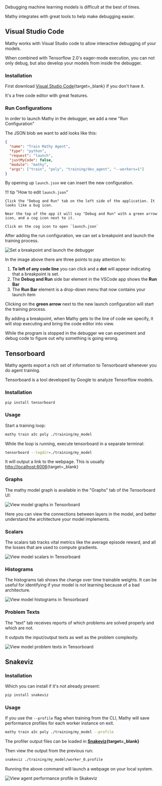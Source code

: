 Debugging machine learning models is difficult at the best of times.

Mathy integrates with great tools to help make debugging easier.

## Visual Studio Code

Mathy works with Visual Studio code to allow interactive debugging of your models.

When combined with Tensorflow 2.0's eager-mode execution, you can not only debug, but also develop your models from inside the debugger.

### Installation

First download [Visual Studio Code](https://code.visualstudio.com/){target=\_blank} if you don't have it.

It's a free code editor with great features.

### Run Configurations

In order to launch Mathy in the debugger, we add a new "Run Configuration"

The JSON blob we want to add looks like this:

```json
{
  "name": "Train Mathy Agent",
  "type": "python",
  "request": "launch",
  "justMyCode": false,
  "module": "mathy",
  "args": ["train", "poly", "training/dev_agent", "--workers=1"]
}
```

By opening up `launch.json` we can insert the new configuration.

!!! tip "How to edit `launch.json`"

    Click the "Debug and Run" tab on the left side of the application. It looks like a bug icon.

    Near the top of the app it will say "Debug and Run" with a green arrow icon, and a cog icon next to it.

    Click on the cog icon to open `launch.json`

After adding the run configuration, we can set a breakpoint and launch the training process.

<img mathy-logo src="/img/set_a_breakpoint_and_debug.png" alt="Set a breakpoint and launch the debugger">

In the image above there are three points to pay attention to:

1. **To left of any code line** you can click and a **dot** will appear indicating that a breakpoint is set.
2. The **Debug and Run** side bar element in the VSCode app shows the **Run Bar**
3. The **Run Bar** element is a drop-down menu that now contains your launch item

Clicking on the **green arrow** next to the new launch configuration will start the training process.

By adding a breakpoint, when Mathy gets to the line of code we specify, it will stop executing and bring the code editor into view.

While the program is stopped in the debugger we can experiment and debug code to figure out why something is going wrong.

## Tensorboard

Mathy agents export a rich set of information to Tensorboard whenever you do agent training.

Tensorboard is a tool developed by Google to analyze Tensorflow models.

### Installation

```bash
pip install tensorboard
```

### Usage

Start a training loop:

```bash
mathy train a3c poly ./training/my_model
```

While the loop is running, execute tensorboard in a separate terminal:

```bash
tensorboard --logdir=./training/my_model
```

It will output a link to the webpage. This is usually [http://localhost:6006](http://localhost:6006){target=\_blank}

### Graphs

The mathy model graph is available in the "Graphs" tab of the Tensorboard UI:

<img mathy-logo src="/img/tb_graphs.png" alt="View model graphs in Tensorboard">

Here you can view the connections between layers in the model, and better understand the architecture your model implements.

### Scalars

The scalars tab tracks vital metrics like the average episode reward, and all the losses that are used to compute gradients.

<img mathy-logo src="/img/tb_scalars.png" alt="View model scalars in Tensorboard">

### Histograms

The histograms tab shows the change over time trainable weights. It can be useful for identifying if your model is not learning because of a bad architecture.

<img mathy-logo src="/img/tb_histograms.png" alt="View model histograms in Tensorboard">

### Problem Texts

The "text" tab receives reports of which problems are solved properly and which are not.

It outputs the input/output texts as well as the problem complexity.

<img mathy-logo src="/img/tb_text.png" alt="View model problem texts in Tensorboard">

## Snakeviz

### Installation

Which you can install if it's not already present:

```bash
pip install snakeviz
```

### Usage

If you use the `--profile` flag when training from the CLI, Mathy will save performance profiles for each worker instance on exit.

```bash
mathy train a3c poly ./training/my_model --profile
```

The profiler output files can be loaded in **[Snakeviz](https://jiffyclub.github.io/snakeviz/){target=\_blank}**

Then view the output from the previous run:

```bash
snakeviz ./training/my_model/worker_0.profile
```

Running the above command will launch a webpage on your local system.

<img mathy-logo src="/img/snakeviz_profile.png" alt="View agent performance profile in Skakeviz">
